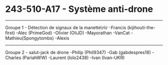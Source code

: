 # 243-510-A17 - Système anti-drone
----------------------------------------------------------------------------------
Groupe 1 - Détection de signaux de la manette\n\r
-Francis (kijihouti-the-first)
-Alec (PrimeGod)
-Olivier (OliJD)
-Mayorathan
-VanCat
-Mathieu(Spongytombs)
-Alexis

----------------------------------------------------------------------------------
Groupe 2 - salut-jack de drone
-Philip	(Phil9347)
-Gab	(gabdespres18)
-Charles (PariahWW)
-Laurent (lolo2438)
-Ivan	(Ivan-UKR)